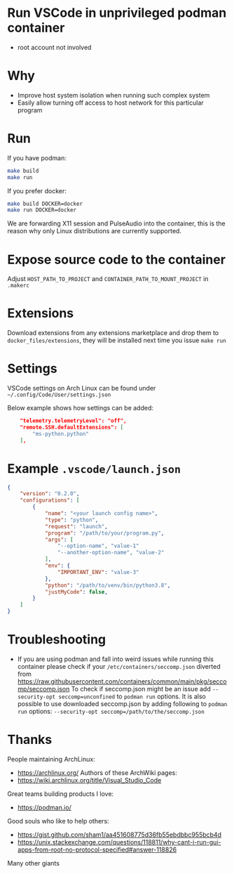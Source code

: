 # Run VSCode in unprivileged podman container

* root account not involved

# Why

* Improve host system isolation when running such complex system
* Easily allow turning off access to host network for this particular program

# Run

If you have podman:

```bash
make build
make run
```

If you prefer docker:

```bash
make build DOCKER=docker
make run DOCKER=docker
```

We are forwarding X11 session and PulseAudio into the container, this is the reason why only Linux distributions are currently supported.

# Expose source code to the container

Adjust `HOST_PATH_TO_PROJECT` and `CONTAINER_PATH_TO_MOUNT_PROJECT` in `.makerc`

# Extensions

Download extensions from any extensions marketplace and drop them to `docker_files/extensions`, they will be installed next time you issue `make run`

# Settings

VSCode settings on Arch Linux can be found under `~/.config/Code/User/settings.json`

Below example shows how settings can be added:

```json
    "telemetry.telemetryLevel": "off",
    "remote.SSH.defaultExtensions": [
        "ms-python.python"
    ],
```

# Example `.vscode/launch.json`

```json
{
    "version": "0.2.0",
    "configurations": [
        {
            "name": "<your launch config name>",
            "type": "python",
            "request": "launch",
            "program": "/path/to/your/program.py",
            "args": [
                "--option-name", "value-1"
                "--another-option-name", "value-2"
            ],
            "env": {
                "IMPORTANT_ENV": "value-3"
            },
            "python": "/path/to/venv/bin/python3.8",
            "justMyCode": false,
        }
    ]
}
```

# Troubleshooting

* If you are using podman and fall into weird issues while running this container please check if your `/etc/containers/seccomp.json` diverted from https://raw.githubusercontent.com/containers/common/main/pkg/seccomp/seccomp.json
To check if seccomp.json might be an issue add `--security-opt seccomp=unconfined` to `podman run` options. It is also possible to use downloaded seccomp.json by adding following to `podman run` options: `--security-opt seccomp=/path/to/the/seccomp.json`

# Thanks

People maintaining ArchLinux:
* https://archlinux.org/
Authors of these ArchWiki pages:
* https://wiki.archlinux.org/title/Visual_Studio_Code

Great teams building products I love:
* https://podman.io/

Good souls who like to help others:
* https://gist.github.com/sham1/aa451608775d36fb55ebdbbc955bcb4d
* https://unix.stackexchange.com/questions/118811/why-cant-i-run-gui-apps-from-root-no-protocol-specified#answer-118826

Many other giants
